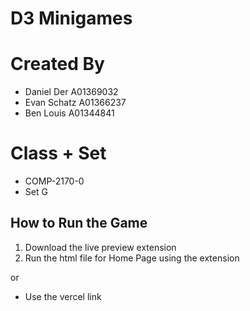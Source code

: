 # D3 Minigames

# Created By
- Daniel Der A01369032
- Evan Schatz A01366237
- Ben Louis A01344841

# Class + Set
- COMP-2170-0
- Set G

## How to Run the Game
1. Download the live preview extension
2. Run the html file for Home Page using the extension

or

- Use the vercel link